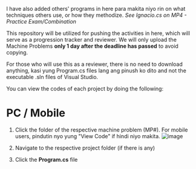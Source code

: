 I have also added others' programs in here para makita niyo rin on what techniques others use, or how they methodize. *See Ignacio.cs on MP4 - Practice Exam/Combination*

This repository will be utilized for pushing the activities in here, which will serve as a progression tracker and reviewer. 
We will only upload the Machine Problems **__only 1 day after the deadline has passed__** to avoid copying.

For those who will use this as a reviewer, there is no need to download anything, kasi yung Program.cs files lang ang pinush ko dito and not the executable .sln files of Visual Studio.

You can view the codes of each project by doing the following:

# PC / Mobile
1. Click the folder of the respective machine problem (MP#). For mobile users, pindutin nyo yung "View Code" if hindi niyo makita.
![image](https://github.com/ardnyx/comp-prog-review/assets/86859621/22cb8f41-0fa8-4a2b-9c40-8bc31d4c2381)

2. Navigate to the respective project folder (if there is any)
3. Click the **Program.cs** file



